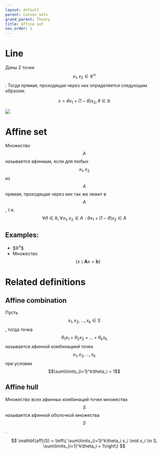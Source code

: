 ```yaml
---
layout: default
parent: Convex sets
grand_parent: Theory
title: Affine set
nav_order: 1
---
```


# Line
Даны 2 точки $$x_1, x_2 \in \mathbb{R^n}$$. Тогда прямая, проходящая через них определяется следующим образом:

$$
x = \theta x_1 + (1 - \theta)x_2, \theta \in \mathbb{R}
$$

![](../line.svg)

# Affine set
Множество $$A$$ называется афинным, если для любых $$x_1, x_2$$ из $$A$$ прямая, проходящая через них так же лежит в $$A$$, т.е. $$\forall \theta \in \mathbb{R}, \forall x_1, x_2 \in A: \theta x_1 + (1- \theta) x_2 \in A$$

## Examples: 
* \$$\mathbb{R}^n$$
* Множество $$ \left\{ x \mid \mathbf{A}x = \mathbf{b}\right\} $$

# Related definitions
## Affine combination
Пусть $$x_1, x_2, \ldots, x_k \in S$$, тогда точка $$\theta_1 x_1 + \theta_2 x_2 + \ldots + \theta_k x_k$$ называется афинной комбинацией точек $$x_1, x_2, \ldots, x_k$$ при условии $$\sum\limits_{i=1}^k\theta_i = 1$$

## Affine hull
Множество всех афинных комбинаций точек множества $$S$$ называется афинной оболочкой множества $$S$$.

$$
\mathbf{aff}(S) = \left\{ \sum\limits_{i=1}^k\theta_i x_i \mid x_i \in S, \sum\limits_{i=1}^k\theta_i = 1\right\}
$$